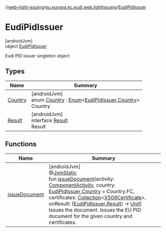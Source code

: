 //[web-light-issuing](../../../index.md)/[eu.europa.ec.eudi.web.lightIssuing](../index.md)/[EudiPidIssuer](index.md)

# EudiPidIssuer

[androidJvm]\
object [EudiPidIssuer](index.md)

Eudi PID issuer singleton object

## Types

| Name | Summary |
|---|---|
| [Country](-country/index.md) | [androidJvm]<br>enum [Country](-country/index.md) : [Enum](https://kotlinlang.org/api/latest/jvm/stdlib/kotlin/-enum/index.html)&lt;[EudiPidIssuer.Country](-country/index.md)&gt; <br>Country |
| [Result](-result/index.md) | [androidJvm]<br>interface [Result](-result/index.md)<br>Result |

## Functions

| Name | Summary |
|---|---|
| [issueDocument](issue-document.md) | [androidJvm]<br>@[JvmStatic](https://kotlinlang.org/api/latest/jvm/stdlib/kotlin.jvm/-jvm-static/index.html)<br>fun [issueDocument](issue-document.md)(activity: [ComponentActivity](https://developer.android.com/reference/kotlin/androidx/activity/ComponentActivity.html), country: [EudiPidIssuer.Country](-country/index.md) = Country.FC, certificates: [Collection](https://kotlinlang.org/api/latest/jvm/stdlib/kotlin.collections/-collection/index.html)&lt;[X509Certificate](https://developer.android.com/reference/kotlin/java/security/cert/X509Certificate.html)&gt;, onResult: ([EudiPidIssuer.Result](-result/index.md)) -&gt; [Unit](https://kotlinlang.org/api/latest/jvm/stdlib/kotlin/-unit/index.html))<br>Issues the document. Issues the EU PID document for the given country and certificates. |

